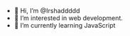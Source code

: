 - 👋 Hi, I’m @Irshaddddd
- 👀 I’m interested in web development.
- 🌱 I’m currently learning JavaScript


<!---
Irshaddddd/Irshaddddd is a ✨ special ✨ repository because its `README.md` (this file) appears on your GitHub profile.
You can click the Preview link to take a look at your changes.
--->

